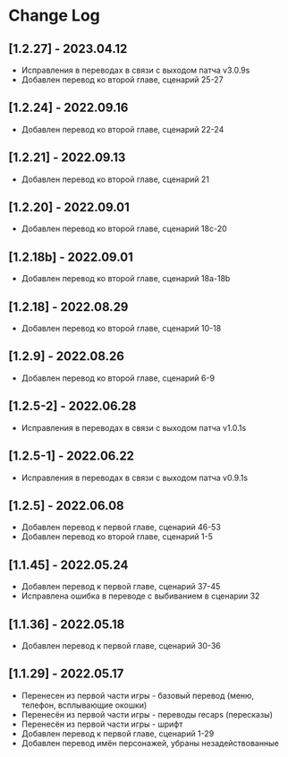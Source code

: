 # Change Log

## [1.2.27] - 2023.04.12
- Исправления в переводах в связи с выходом патча v3.0.9s
- Добавлен перевод ко второй главе, сценарий 25-27

## [1.2.24] - 2022.09.16
- Добавлен перевод ко второй главе, сценарий 22-24

## [1.2.21] - 2022.09.13
- Добавлен перевод ко второй главе, сценарий 21

## [1.2.20] - 2022.09.01
- Добавлен перевод ко второй главе, сценарий 18с-20

## [1.2.18b] - 2022.09.01
- Добавлен перевод ко второй главе, сценарий 18a-18b

## [1.2.18] - 2022.08.29
- Добавлен перевод ко второй главе, сценарий 10-18

## [1.2.9] - 2022.08.26
- Добавлен перевод ко второй главе, сценарий 6-9

## [1.2.5-2] - 2022.06.28
- Исправления в переводах в связи с выходом патча v1.0.1s

## [1.2.5-1] - 2022.06.22
- Исправления в переводах в связи с выходом патча v0.9.1s

## [1.2.5] - 2022.06.08
- Добавлен перевод к первой главе, сценарий 46-53
- Добавлен перевод ко второй главе, сценарий 1-5

## [1.1.45] - 2022.05.24
- Добавлен перевод к первой главе, сценарий 37-45
- Исправлена ошибка в переводе с выбиванием в сценарии 32

## [1.1.36] - 2022.05.18
- Добавлен перевод к первой главе, сценарий 30-36

## [1.1.29] - 2022.05.17
- Перенесен из первой части игры - базовый перевод (меню, телефон, всплывающие окошки)
- Перенесён из первой части игры - переводы recaps (пересказы)
- Перенесён из первой части игры - шрифт
- Добавлен перевод к первой главе, сценарий 1-29
- Добавлен перевод имён персонажей, убраны незадействованные
